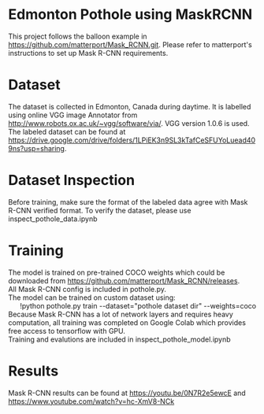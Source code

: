 # Edmonton Pothole using MaskRCNN
This project follows the balloon example in https://github.com/matterport/Mask_RCNN.git. Please refer to matterport's instructions to set up Mask R-CNN requirements.
# Dataset
The dataset is collected in Edmonton, Canada during daytime. It is labelled using online VGG image Annotator from http://www.robots.ox.ac.uk/~vgg/software/via/. VGG version 1.0.6 is used.
The labeled dataset can be found at https://drive.google.com/drive/folders/1LPiEK3n9SL3kTafCeSFUYoLuead409ns?usp=sharing.
# Dataset Inspection
Before training, make sure the format of the labeled data agree with Mask R-CNN verified format. To verify the dataset, please use inspect_pothole_data.ipynb
# Training
The model is trained on pre-trained COCO weights which could be downloaded from https://github.com/matterport/Mask_RCNN/releases. <br />
All Mask R-CNN config is included in pothole.py. <br />
The model can be trained on custom dataset using: <br />
 &nbsp; &nbsp; &nbsp; !python pothole.py train --dataset="pothole dataset dir" --weights=coco <br />
Because Mask R-CNN has a lot of network layers and requires heavy computation, all training was completed on Google Colab which provides free access to tensorflow with GPU. <br />
Training and evalutions are included in inspect_pothole_model.ipynb
# Results
Mask R-CNN results can be found at 
https://youtu.be/0N7R2e5ewcE and https://www.youtube.com/watch?v=hc-XmV8-NCk
